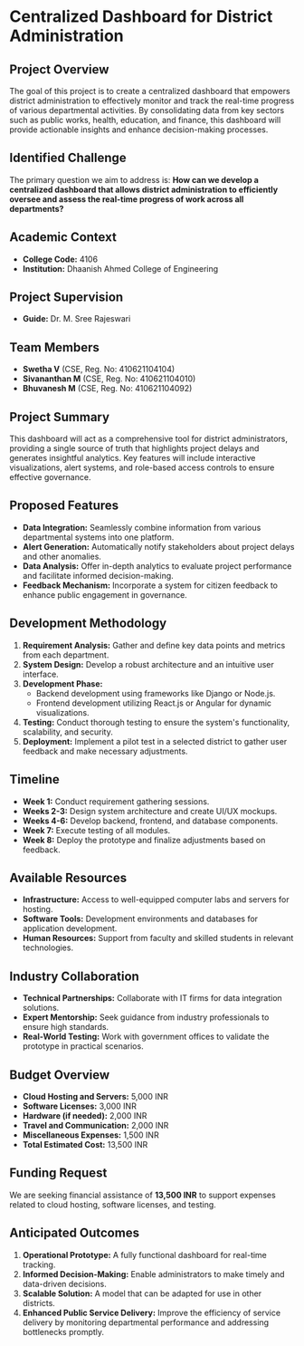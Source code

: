 # Centralized Dashboard for District Administration

## Project Overview
The goal of this project is to create a centralized dashboard that empowers district administration to effectively monitor and track the real-time progress of various departmental activities. By consolidating data from key sectors such as public works, health, education, and finance, this dashboard will provide actionable insights and enhance decision-making processes.

## Identified Challenge
The primary question we aim to address is: **How can we develop a centralized dashboard that allows district administration to efficiently oversee and assess the real-time progress of work across all departments?**

## Academic Context
- **College Code:** 4106
- **Institution:** Dhaanish Ahmed College of Engineering

## Project Supervision
- **Guide:** Dr. M. Sree Rajeswari

## Team Members
- **Swetha V** (CSE, Reg. No: 410621104104)
- **Sivananthan M** (CSE, Reg. No: 410621104010)
- **Bhuvanesh M** (CSE, Reg. No: 410621104092)

## Project Summary
This dashboard will act as a comprehensive tool for district administrators, providing a single source of truth that highlights project delays and generates insightful analytics. Key features will include interactive visualizations, alert systems, and role-based access controls to ensure effective governance.

## Proposed Features
- **Data Integration:** Seamlessly combine information from various departmental systems into one platform.
- **Alert Generation:** Automatically notify stakeholders about project delays and other anomalies.
- **Data Analysis:** Offer in-depth analytics to evaluate project performance and facilitate informed decision-making.
- **Feedback Mechanism:** Incorporate a system for citizen feedback to enhance public engagement in governance.

## Development Methodology
1. **Requirement Analysis:** Gather and define key data points and metrics from each department.
2. **System Design:** Develop a robust architecture and an intuitive user interface.
3. **Development Phase:** 
   - Backend development using frameworks like Django or Node.js.
   - Frontend development utilizing React.js or Angular for dynamic visualizations.
4. **Testing:** Conduct thorough testing to ensure the system's functionality, scalability, and security.
5. **Deployment:** Implement a pilot test in a selected district to gather user feedback and make necessary adjustments.

## Timeline
- **Week 1:** Conduct requirement gathering sessions.
- **Weeks 2-3:** Design system architecture and create UI/UX mockups.
- **Weeks 4-6:** Develop backend, frontend, and database components.
- **Week 7:** Execute testing of all modules.
- **Week 8:** Deploy the prototype and finalize adjustments based on feedback.

## Available Resources
- **Infrastructure:** Access to well-equipped computer labs and servers for hosting.
- **Software Tools:** Development environments and databases for application development.
- **Human Resources:** Support from faculty and skilled students in relevant technologies.

## Industry Collaboration
- **Technical Partnerships:** Collaborate with IT firms for data integration solutions.
- **Expert Mentorship:** Seek guidance from industry professionals to ensure high standards.
- **Real-World Testing:** Work with government offices to validate the prototype in practical scenarios.

## Budget Overview
- **Cloud Hosting and Servers:** 5,000 INR
- **Software Licenses:** 3,000 INR
- **Hardware (if needed):** 2,000 INR
- **Travel and Communication:** 2,000 INR
- **Miscellaneous Expenses:** 1,500 INR
- **Total Estimated Cost:** 13,500 INR

## Funding Request
We are seeking financial assistance of **13,500 INR** to support expenses related to cloud hosting, software licenses, and testing.

## Anticipated Outcomes
1. **Operational Prototype:** A fully functional dashboard for real-time tracking.
2. **Informed Decision-Making:** Enable administrators to make timely and data-driven decisions.
3. **Scalable Solution:** A model that can be adapted for use in other districts.
4. **Enhanced Public Service Delivery:** Improve the efficiency of service delivery by monitoring departmental performance and addressing bottlenecks promptly.
